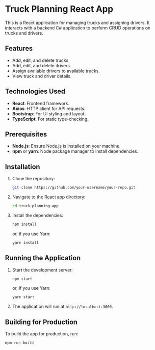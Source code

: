# Truck Planning React App

This is a React application for managing trucks and assigning drivers. It interacts with a backend C# application to perform CRUD operations on trucks and drivers.

## Features
- Add, edit, and delete trucks.
- Add, edit, and delete drivers.
- Assign available drivers to available trucks.
- View truck and driver details.

## Technologies Used
- **React**: Frontend framework.
- **Axios**: HTTP client for API requests.
- **Bootstrap**: For UI styling and layout.
- **TypeScript**: For static type-checking.

## Prerequisites
- **Node.js**: Ensure Node.js is installed on your machine.
- **npm** or **yarn**: Node package manager to install dependencies.

## Installation

1. Clone the repository:
    ```bash
    git clone https://github.com/your-username/your-repo.git
    ```
2. Navigate to the React app directory:
    ```bash
    cd truck-planning-app
    ```
3. Install the dependencies:
    ```bash
    npm install
    ```
    or, if you use Yarn:
    ```bash
    yarn install
    ```

## Running the Application

1. Start the development server:
    ```bash
    npm start
    ```
    or, if you use Yarn:
    ```bash
    yarn start
    ```
2. The application will run at `http://localhost:3000`.

## Building for Production

To build the app for production, run:
```bash
npm run build
